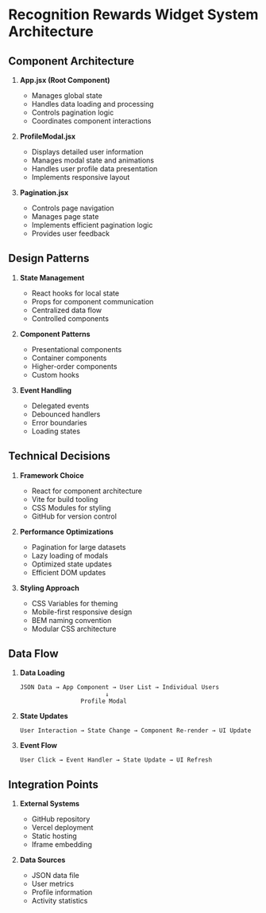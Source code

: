 # Recognition Rewards Widget System Architecture

## Component Architecture
1. **App.jsx (Root Component)**
   - Manages global state
   - Handles data loading and processing
   - Controls pagination logic
   - Coordinates component interactions

2. **ProfileModal.jsx**
   - Displays detailed user information
   - Manages modal state and animations
   - Handles user profile data presentation
   - Implements responsive layout

3. **Pagination.jsx**
   - Controls page navigation
   - Manages page state
   - Implements efficient pagination logic
   - Provides user feedback

## Design Patterns
1. **State Management**
   - React hooks for local state
   - Props for component communication
   - Centralized data flow
   - Controlled components

2. **Component Patterns**
   - Presentational components
   - Container components
   - Higher-order components
   - Custom hooks

3. **Event Handling**
   - Delegated events
   - Debounced handlers
   - Error boundaries
   - Loading states

## Technical Decisions
1. **Framework Choice**
   - React for component architecture
   - Vite for build tooling
   - CSS Modules for styling
   - GitHub for version control

2. **Performance Optimizations**
   - Pagination for large datasets
   - Lazy loading of modals
   - Optimized state updates
   - Efficient DOM updates

3. **Styling Approach**
   - CSS Variables for theming
   - Mobile-first responsive design
   - BEM naming convention
   - Modular CSS architecture

## Data Flow
1. **Data Loading**
   ```
   JSON Data → App Component → User List → Individual Users
                           ↓
                    Profile Modal
   ```

2. **State Updates**
   ```
   User Interaction → State Change → Component Re-render → UI Update
   ```

3. **Event Flow**
   ```
   User Click → Event Handler → State Update → UI Refresh
   ```

## Integration Points
1. **External Systems**
   - GitHub repository
   - Vercel deployment
   - Static hosting
   - Iframe embedding

2. **Data Sources**
   - JSON data file
   - User metrics
   - Profile information
   - Activity statistics
